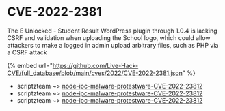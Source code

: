 # CVE-2022-2381

The E Unlocked - Student Result WordPress plugin through 1.0.4 is lacking CSRF and validation when uploading the School logo, which could allow attackers to make a logged in admin upload arbitrary files, such as PHP via a CSRF attack

{% embed url="https://github.com/Live-Hack-CVE/full_database/blob/main/cves/2022/CVE-2022-2381.json" %}


* scriptzteam ~> [node-ipc-malware-protestware-CVE-2022-23812](https://www.alice-snow.ru/2022/database/cve-2022-2381/node-ipc-malware-protestware-cve-2022-23812-scriptzteam)
* scriptzteam ~> [node-ipc-malware-protestware-CVE-2022-23812](https://www.alice-snow.ru/2022/database/cve-2022-2381/node-ipc-malware-protestware-cve-2022-23812-scriptzteam)
* scriptzteam ~> [node-ipc-malware-protestware-CVE-2022-23812](https://www.alice-snow.ru/2022/database/cve-2022-2381/node-ipc-malware-protestware-cve-2022-23812-scriptzteam)
